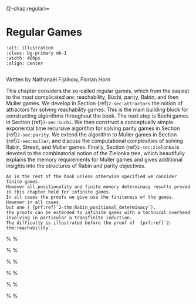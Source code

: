 (2-chap:regular)=
# Regular Games

```{image} ./../Illustrations/2.jpg
:alt: illustration
:class: bg-primary mb-1
:width: 400px
:align: center
```

```{math}
```


Written by Nathana&euml;l Fijalkow, Florian Horn



This chapter considers the so-called regular games, which from the easiest to the most complicated are: reachability, B&uuml;chi,
parity, Rabin, and then Muller games.
We develop in Section {ref}`2-sec:attractors` the notion of attractors for solving reachability games. 
This is the main building block for constructing algorithms throughout the book.
The next step is B&uuml;chi games in Section {ref}`2-sec:buchi`. 
We then construct a conceptually simple exponential time recursive algorithm for solving parity games in Section {ref}`2-sec:parity`.
We extend the algorithm to Muller games in Section {ref}`2-sec:muller`, and discuss the computational complexities of solving Rabin, Streett, and Muller games.
Finally, Section {ref}`2-sec:zielonka` is devoted to the combinatorial notion of the Zielonka tree, 
which beautifully explains the memory requirements for Muller games and gives additional insights into the structures of Rabin and parity objectives.

````{admonition} Remark 
As in the rest of the book unless otherwise specified we consider finite games.
However all positionality and finite memory determinacy results proved in this chapter hold for infinite games.
In all cases the proofs we give use the finiteness of the games.
However in all cases 
but one ( {prf:ref}`2-thm:Rabin_positional_determinacy`),
the proofs can be extended to infinite games with a technical overhead involving in particular a transfinite induction.
The difficulty is illustrated before the proof of  {prf:ref}`2-thm:reachability`.

````


%
%



%
%



%
%



%
%



%
%



%
%





